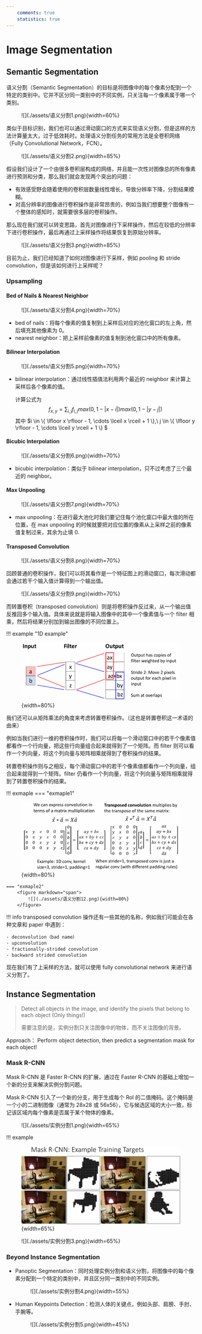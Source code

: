 ```yaml
---
    comments: true
    statistics: true
---
```


# Image Segmentation

## Semantic Segmentation

语义分割（Semantic Segmentation）的目标是将图像中的每个像素分配到一个特定的类别中。它并不区分同一类别中的不同实例，只关注每一个像素属于哪一个类别。

<figure markdown="span">
    ![](./assets/语义分割1.png){width=60%}
</figure>

类似于目标识别，我们也可以通过滑动窗口的方式来实现语义分割，但是这样的方法计算量太大，过于低效耗时。处理语义分割任务的常用方法是全卷积网络（Fully Convolutional Network，FCN）。

<figure markdown="span">
    ![](./assets/语义分割2.png){width=85%}
</figure>

假设我们设计了一个由很多卷积层构成的网络，并且能一次性对图像总的所有像素进行预测和分类，那么我们就会发现两个突出的问题：

- 有效感受野会随着使用的卷积层数量线性增长，导致分辨率下降，分割结果模糊。
- 对高分辨率的图像进行卷积操作是非常昂贵的，例如当我们想要整个图像有一个整体的感知时，就需要很多层的卷积操作。

那么现在我们就可以转变思路，首先对图像进行下采样操作，然后在较低的分辨率下进行卷积操作，最后再通过上采样操作将结果恢复到原始分辨率。

<figure markdown="span">
    ![](./assets/语义分割3.png){width=85%}
</figure>

目前为止，我们已经知道了如何对图像进行下采样，例如 pooling 和 stride convolution，但是该如何进行上采样呢？

### Upsampling

#### Bed of Nails & Nearest Neighbor

<figure markdown="span">
    ![](./assets/语义分割4.png){width=70%}
</figure>

- bed of nails：将每个像素的值复制到上采样后对应的池化窗口的左上角，然后填充其他像素为 0。
- nearest neighbor：把上采样前像素的值复制到池化窗口中的所有像素。

#### Bilinear Interpolation

<figure markdown="span">
    ![](./assets/语义分割5.png){width=70%}
</figure>

- bilinear interpolation：通过线性插值法利用两个最近的 neighbor 来计算上采样后各个像素的值。

    计算公式为 $$ f_{x,y} = \sum_{i,j} f_{i,j} max(0, 1-|x-i|) max(0, 1-|y-j|) $$
    其中 $i \in \\{ \lfloor x \rfloor  - 1, \cdots \lceil x \rceil + 1 \\},\ j \in \\{ \lfloor y \rfloor  - 1, \cdots \lceil y \rceil + 1 \\} $

#### Bicubic Interpolation

<figure markdown="span">
    ![](./assets/语义分割6.png){width=70%}
</figure>

- bicubic interpolation：类似于 bilinear interpolation，只不过考虑了三个最近的 neighbor。

#### Max Unpooling

<figure markdown="span">
    ![](./assets/语义分割7.png){width=70%}
</figure>

- max unpooling：在进行最大池化时我们要记住每个池化窗口中最大值的所在位置，在 max unpooling 的时候就要把对应位置的像素从上采样之前的像素值复制过来，其余为止填 0.

#### Transposed Convolution

<figure markdown="span">
    ![](./assets/语义分割8.png){width=70%}
</figure>

回顾普通的卷积操作，我们可以将其看作是一个特征图上的滑动窗口，每次滑动都会通过若干个输入值计算得到一个输出值。

<figure markdown="span">
    ![](./assets/语义分割9.png){width=70%}
</figure>

而转置卷积（transposed convolution）则是将卷积操作反过来，从一个输出值反推回多个输入值。具体来说就是将输入图像中的其中一个像素值与一个 filter 相乘，然后将结果分别加到输出图像的不同位置上。

!!! example "1D example"
    <figure markdown="span">
        ![](./assets/语义分割10.png){width=80%}
    </figure>

我们还可以从矩阵乘法的角度来考虑转置卷积操作。（这也是转置卷积这一术语的由来）

例如当我们进行一维的卷积操作时，我们可以将每一个滑动窗口中的若干个像素值都看作一个行向量，把这些行向量组合起来就得到了一个矩阵。而 filter 则可以看作一个列向量，将这个列向量与矩阵相乘就得到了卷积操作的结果。

转置卷积操作则与之相反，每个滑动窗口中的若干个像素值都看作一个列向量，组合起来就得到一个矩阵。filter 仍看作一个列向量，将这个列向量与矩阵相乘就得到了转置卷积操作的结果。

!!! exmaple
    === "exmaple1"
        <figure markdown="span">
            ![](./assets/语义分割11.png){width=80%}
        </figure>

    === "exmaple2"
        <figure markdown="span">
            ![](./assets/语义分割12.png){width=80%}
        </figure>

!!! info 
    transposed convolution 操作还有一些其他的名称，例如我们可能会在各种文章和 paper 中遇到：

    - deconvolution（bad name）
    - upconvolution
    - fractionally-strided convolution
    - backward strided convolution

现在我们有了上采样的方法，就可以使用 fully convolutional network 来进行语义分割了。

## Instance Segmentation

> Detect all objects in the image, and identify the pixels that belong to each object (Only things!)
>
> 需要注意的是，实例分割只关注图像中的物体，而不关注图像的背景。

Approach： Perform object detection, then predict a segmentation mask for each object!

### Mask R-CNN

Mask R-CNN 是 Faster R-CNN 的扩展，通过在 Faster R-CNN 的基础上增加一个新的分支来解决实例分割问题。

Mask R-CNN 引入了一个新的分支，用于生成每个 RoI 的二值掩码。这个掩码是一个小的二进制图像（通常为 28x28 或 56x56），它与候选区域的大小一致，标记该区域内每个像素是否属于某个物体的像素。

<figure markdown="span">
    ![](./assets/实例分割1.png){width=65%}
</figure>

!!! example 
    <figure markdown="span">
        ![](./assets/实例分割2.png){width=65%}
    </figure>    

<figure markdown="span">
    ![](./assets/实例分割3.png){width=65%}
</figure>

### Beyond Instance Segmentation

- Panoptic Segmentation：同时处理实例分割和语义分割，将图像中的每个像素分配到一个特定的类别中，并且区分同一类别中的不同实例。

    <figure markdown="span">
        ![](./assets/实例分割4.png){width=55%}
    </figure>

- Human Keypoints Detection：检测人体的关键点，例如头部、肩膀、手肘、手腕等。

    <figure markdown="span">
        ![](./assets/实例分割5.png){width=45%}
    </figure>
